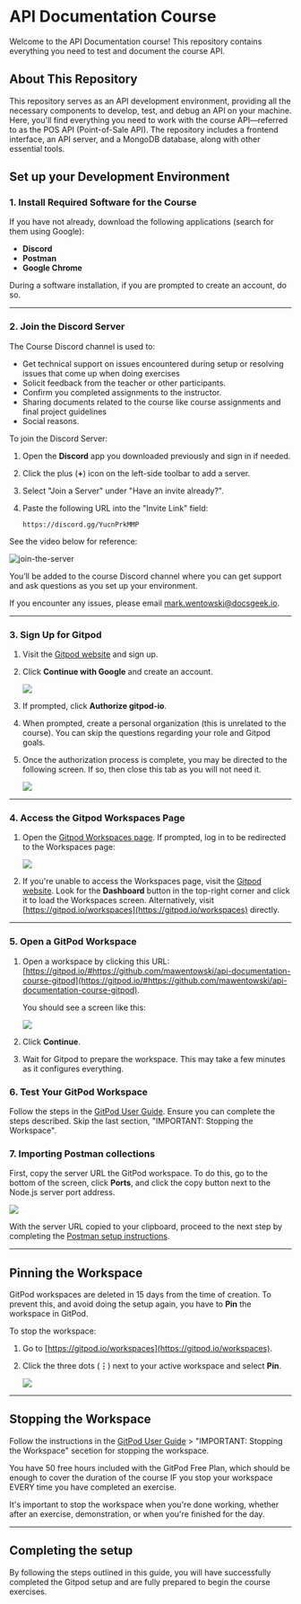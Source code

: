 # API Documentation Course

Welcome to the API Documentation course! This repository contains everything you need to test and document the course API.

## About This Repository

This repository serves as an API development environment, providing all the necessary components to develop, test, and debug an API on your machine. Here, you'll find everything you need to work with the course API—referred to as the POS API (Point-of-Sale API). The repository includes a frontend interface, an API server, and a MongoDB database, along with other essential tools.

## Set up your Development Environment

### 1. Install Required Software for the Course

If you have not already, download the following applications (search for them using Google):

- **Discord**
- **Postman**
- **Google Chrome**

During a software installation, if you are prompted to create an account, do so.

---

### 2. Join the Discord Server

The Course Discord channel is used to:

<!-- Revise these -->

- Get technical support on issues encountered during setup or resolving issues that come up when doing exercises
- Solicit feedback from the teacher or other participants.
- Confirm you completed assignments to the instructor.
- Sharing documents related to the course like course assignments and final project guidelines
- Social reasons.

To join the Discord Server:

1. Open the **Discord** app you downloaded previously and sign in if needed.
2. Click the plus (**+**) icon on the left-side toolbar to add a server.
3. Select "Join a Server" under "Have an invite already?".
4. Paste the following URL into the "Invite Link" field:

   ```
   https://discord.gg/YucnPrkMMP
   ```

See the video below for reference:

![join-the-server](gifs/join-the-server.gif)

You’ll be added to the course Discord channel where you can get support and ask questions as you set up your environment.

<!-- REORGANIZE DISCORD WELCOME PAGE -->
<!-- Within the **General** category, open the channel dedicated to your course schedule and introduce yourself. -->

If you encounter any issues, please email [mark.wentowski@docsgeek.io](mailto:mark.wentowski@docsgeek.io).

---

### 3. Sign Up for Gitpod

1. Visit the [Gitpod website](https://www.gitpod.io/) and sign up.
2. Click **Continue with Google** and create an account.

   ![](images/gitpod/create-account-login.png)

3. If prompted, click **Authorize gitpod-io**.

4. When prompted, create a personal organization (this is unrelated to the course). You can skip the questions regarding your role and Gitpod goals.

5. Once the authorization process is complete, you may be directed to the following screen. If so, then close this tab as you will not need it.

   ![](images/gitpod/post-account-creation-screen.png)

---

### 4. Access the Gitpod Workspaces Page

1. Open the [Gitpod Workspaces page](https://gitpod.io/workspaces). If prompted, log in to be redirected to the Workspaces page:

   ![](images/gitpod/workspace-screen-start.png)

2. If you're unable to access the Workspaces page, visit the [Gitpod website](https://www.gitpod.io/). Look for the **Dashboard** button in the top-right corner and click it to load the Workspaces screen. Alternatively, visit [https://gitpod.io/workspaces](https://gitpod.io/workspaces) directly.

---

### 5. Open a GitPod Workspace

<!-- CHANGE REPO TO MAIN REPO-->

1. Open a workspace by clicking this URL: [https://gitpod.io/#https://github.com/mawentowski/api-documentation-course-gitpod](https://gitpod.io/#https://github.com/mawentowski/api-documentation-course-gitpod).

   You should see a screen like this:

   ![](images/gitpod/new-workspace.png)

2. Click **Continue**.
3. Wait for Gitpod to prepare the workspace. This may take a few minutes as it configures everything.

### 6. Test Your GitPod Workspace

Follow the steps in the [GitPod User Guide](./gitpod-user-guide.md). Ensure you can complete the steps described. Skip the last section, "IMPORTANT: Stopping the Workspace".

### 7. Importing Postman collections

First, copy the server URL the GitPod workspace. To do this, go to the bottom of the screen, click **Ports**, and click the copy button next to the Node.js server port address.

![](images/gitpod/copy-server-url.gif)

With the server URL copied to your clipboard, proceed to the next step by completing the [Postman setup instructions](./postman-setup-gitpod.md).

---

## Pinning the Workspace

GitPod workspaces are deleted in 15 days from the time of creation. To prevent this, and avoid doing the setup again, you have to **Pin** the workspace in GitPod.

To stop the workspace:

1. Go to [https://gitpod.io/workspaces](https://gitpod.io/workspaces).
2. Click the three dots (**⋮**) next to your active workspace and select **Pin**.

   ![](images/gitpod/pin-workspace.png)

---

## Stopping the Workspace

Follow the instructions in the [GitPod User Guide](./gitpod-user-guide.md) > "IMPORTANT: Stopping the Workspace" secetion for stopping the workspace.

You have 50 free hours included with the GitPod Free Plan, which should be enough to cover the duration of the course IF you stop your workspace EVERY time you have completed an exercise.

It's important to stop the workspace when you're done working, whether after an exercise, demonstration, or when you're finished for the day.

---

## Completing the setup

By following the steps outlined in this guide, you will have successfully completed the Gitpod setup and are fully prepared to begin the course exercises.
